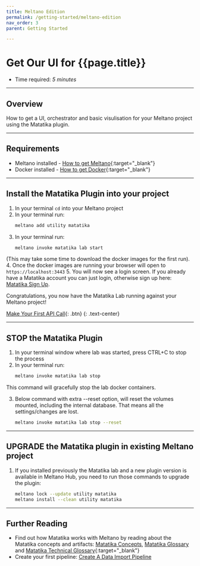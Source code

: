 ```yaml
---
title: Meltano Edition
permalink: /getting-started/meltano-edition
nav_order: 3
parent: Getting Started

---
```


# Get Our UI for {{page.title}}

- Time required: *5 minutes*

---

## Overview

How to get a UI, orchestrator and basic visulisation for your Meltano project using the Matatika plugin.

---

## Requirements

- Meltano installed - [How to get Meltano](https://docs.meltano.com/getting-started/installation){:target="_blank"}
- Docker installed - [How to get Docker](https://docs.docker.com/get-docker/){:target="_blank"}

---

## Install the Matatika Plugin into your project

1. In your terminal `cd` into your Meltano project
2. In your terminal run:
    ```sh
    meltano add utility matatika
    ```
3. In your terminal run:
    ```sh
    meltano invoke matatika lab start
    ```
(This may take some time to download the docker images for the first run).
4. Once the docker images are running your browser will open to `https://localhost:3443`
5. You will now see a login screen. If you already have a Matatika account you can just login, otherwise sign up here: [Matatika Sign Up](https://www.matatika.com/sign-up/).

Congratulations, you now have the Matatika Lab running against your Meltano project!

[Make Your First API Call]({{site.baseurl}}/how-to-guides/use-the-matatika-api/making-your-first-api-call){: .btn}
{: .text-center}

---

## STOP the Matatika Plugin
1. In your terminal window where lab was started, press CTRL+C to stop the process
2. In your terminal run:
    ```sh
    meltano invoke matatika lab stop
    ```
This command will gracefully stop the lab docker containers.

3. Below command with extra --reset option, will reset the volumes mounted, including the internal database. That means all the settings/changes are lost.
    ```sh
    meltano invoke matatika lab stop --reset
    ```

---

## UPGRADE the Matatika plugin in existing Meltano project
1. If you installed previously the Matatika lab and a new plugin version is available in Meltano Hub, you need to run those commands to upgrade the plugin:
    ```sh
    meltano lock --update utility matatika
    meltano install --clean utility matatika
    ```

---

## Further Reading

- Find out how Matatika works with Meltano by reading about the Matatika concepts and artifacts: [Matatika Concepts]({{site.baseurl}}/concepts), [Matatika Glossary]({{site.baseurl}}/glossary) and [Matatika Technical Glossary](https://github.com/Matatika/matatika-examples/tree/master/matatika_technical_glossary){:target="_blank"}
- Create your first pipeline: [Create A Data Import Pipeline]({{site.baseurl}}/how-to-guides/import-data/create-a-data-import-pipeline)
